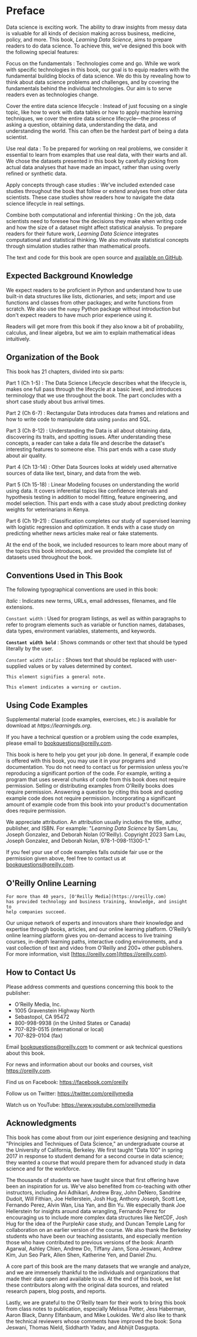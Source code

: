 # Preface
 
Data science is exciting work. The ability to draw insights from messy data
is valuable for all kinds of decision making across business, medicine, policy, and
more. This book, _Learning Data Science_, aims to prepare readers to do data
science. To achieve this, we've designed this book with the following special features:

Focus on the fundamentals
: Technologies come and go. While we work with specific technologies in this book, our goal is to equip readers with the fundamental building blocks of data science. We do this by revealing how to think about data science problems and challenges, and by covering the fundamentals behind the individual technologies.  Our aim is to serve readers even as technologies change.

Cover the entire data science lifecycle
: Instead of just focusing on
   a single topic, like how to work with data tables or how to apply machine learning techniques, we cover
   the entire data science lifecycle—the process of asking a question,
   obtaining data, understanding the data, and understanding the world. This can often be the hardest part of being a data scientist.

Use real data
: To be prepared for working on real problems, we consider
   it essential to learn from examples that use real data, with their warts and all. We chose the datasets presented in this book by carefully picking from actual data analyses that have made an impact, rather than using overly refined or synthetic data.

Apply concepts through case studies
: We've included extended case
   studies throughout the book that follow or extend analyses from other
   data scientists. These case studies show readers how to navigate the data science lifecycle in real settings.

Combine both computational and inferential thinking
: On the job, data scientists
   need to foresee how the decisions they make when writing code and how the size of a 
   dataset might affect statistical analysis. To prepare readers for their future work,
   _Learning Data Science_ integrates computational and statistical thinking. We
   also motivate statistical concepts through simulation studies rather than
   mathematical proofs.

The text and code for this book are open source and [available on
GitHub][github].

[github]: https://github.com/DS-100/textbook/

## Expected Background Knowledge

We expect readers to be proficient in Python and understand how to use
built-in data structures like lists, dictionaries, and sets; import and use
functions and classes from other packages; and write functions from scratch. We
also use the `numpy` Python package without introduction but don't expect
readers to have much prior experience using it.

Readers will get more from this book if they also know a bit of probability,
calculus, and linear algebra, but we aim to explain mathematical ideas
intuitively.

## Organization of the Book

This book has 21 chapters, divided into six parts:

Part 1 (Ch 1-5)
: The Data Science Lifecycle describes what the
  lifecycle is, makes one full pass through the lifecycle at a basic level, and
  introduces terminology that we use throughout the book. The part concludes
  with a short case study about bus arrival times.

Part 2 (Ch 6-7)
: Rectangular Data introduces data frames and
  relations and how to write code to manipulate data using `pandas` and SQL.

Part 3 (Ch 8-12)
: Understanding the Data is all about obtaining data,
  discovering its traits, and spotting issues. After understanding these
  concepts, a reader can take a data file and describe the dataset's
  interesting features to someone else. This part ends with a case study
  about air quality.

Part 4 (Ch 13-14)
: Other Data Sources looks at widely used alternative sources of
  data like text, binary, and data from the web.

Part 5 (Ch 15-18)
: Linear Modeling focuses on understanding the world
  using data. It covers inferential topics like confidence intervals and
  hypothesis testing in addition to model fitting, feature engineering, and model selection.
  This part ends with a case study about predicting donkey weights for
  veterinarians in Kenya.

Part 6 (Ch 19-21)
: Classification completes our study of supervised
  learning with logistic regression and optimization. It ends with a case
  study on predicting whether news articles make real or fake statements.

At the end of the book, we included resources to learn more
about many of the topics this book introduces, and we provided the complete list of datasets used throughout the book.

## Conventions Used in This Book

The following typographical conventions are used in this book:

_Italic_
: Indicates new terms, URLs, email addresses, filenames, and file
extensions.

`Constant width`
: Used for program listings, as well as within paragraphs to
refer to program elements such as variable or function names, databases, data
types, environment variables, statements, and keywords.

**`Constant width bold`**
: Shows commands or other text that should be typed
literally by the user.

_`Constant width italic`_
: Shows text that should be replaced with
user-supplied values or by values determined by context.

```{note}
This element signifies a general note.
```

```{warning}
This element indicates a warning or caution.
```

## Using Code Examples

Supplemental material (code examples, exercises, etc.) is available for
download at _https://learningds.org_.

If you have a technical question or a problem using the code examples, please email to bookquestions@oreilly.com.

This book is here to help you get your job done. In general, if example code is
offered with this book, you may use it in your programs and documentation. You
do not need to contact us for permission unless you’re reproducing a
significant portion of the code. For example, writing a program that uses
several chunks of code from this book does not require permission. Selling or
distributing examples from O'Reilly books does require permission. Answering a
question by citing this book and quoting example code does not require
permission. Incorporating a significant amount of example code from this book
into your product's documentation does require permission.

We appreciate attribution. An attribution
usually includes the title, author, publisher, and ISBN. For example: "_Learning
Data Science_ by Sam Lau, Joseph Gonzalez, and Deborah Nolan (O'Reilly). Copyright
2023 Sam Lau, Joseph Gonzalez, and Deborah Nolan, 978-1-098-11300-1."

If you feel your use of code examples falls outside fair use or the permission
given above, feel free to contact us at bookquestions@oreilly.com.

## O'Reilly Online Learning

```{note}
For more than 40 years, [O'Reilly Media](https://oreilly.com)
has provided technology and business training, knowledge, and insight to
help companies succeed.
```

Our unique network of experts and innovators share their knowledge and
expertise through books, articles, and our online learning platform. O’Reilly’s
online learning platform gives you on-demand access to live training courses,
in-depth learning paths, interactive coding environments, and a vast collection
of text and video from O'Reilly and 200+ other publishers. For more
information, visit [https://oreilly.com](https://oreilly.com).

## How to Contact Us

Please address comments and questions concerning this book to the publisher:

<ul class="simplelist">
  <li>O’Reilly Media, Inc.</li>
  <li>1005 Gravenstein Highway North</li>
  <li>Sebastopol, CA 95472</li>
  <li>800-998-9938 (in the United States or Canada)</li>
  <li>707-829-0515 (international or local)</li>
  <li>707-829-0104 (fax)</li>
</ul>

Email bookquestions@oreilly.com to comment or ask technical questions about
this book.

For news and information about our books and courses, visit https://oreilly.com.

Find us on Facebook: https://facebook.com/oreilly

Follow us on Twitter: https://twitter.com/oreillymedia

Watch us on YouTube: https://www.youtube.com/oreillymedia

## Acknowledgments

This book has come about from our joint experience designing and teaching "Principles and Techniques of Data Science," an undergraduate
course at the University of California, Berkeley. We first taught "Data 100" in spring 2017 in response to student demand for a second course in data science; they wanted a course that would prepare them for advanced study in data science and for the workforce. 

The thousands of students we have taught since that first offering have been an inspiration for us. We've also benefited from co-teaching with other instructors, including Ani Adhikari, Andrew Bray, John DeNero, Sandrine Dudoit, Will Fithian, Joe Hellerstein, Josh Hug, Anthony Joseph, Scott Lee, Fernando Perez, Alvin Wan, Lisa Yan, and Bin Yu. We especially thank Joe Hellerstein for insights around data wrangling, Fernando Perez for encouraging us to include more complex data structures like NetCDF, Josh Hug for the idea of the PurpleAir case study, and Duncan Temple Lang for collaboration on an earlier version of the course. We also
thank the Berkeley students who have been our teaching assistants, and especially mention those who have contributed to previous versions of the
book: Ananth Agarwal, Ashley Chien, Andrew Do, Tiffany Jann, Sona Jeswani,
Andrew Kim, Jun Seo Park, Allen Shen, Katherine Yen, and Daniel Zhu.

A core part of this book are the many datasets that we wrangle and analyze, and we are immensely thankful to the individuals and organizations that made their data open and available to us. At the end of this book, we list these contributors along with the original data sources, and related research papers, blog posts, and reports. 

Lastly, we are grateful to the O'Reilly team for their work to bring this book from class notes to publication, especially Melissa Potter, Jess Haberman, Aaron Black, Danny
Elfanbaum, and Mike Loukides. We'd also like to thank the technical reviewers whose comments have improved the book: Sona Jeswani, Thomas Nield, Siddharth Yadav, and Abhijit Dasgupta.
